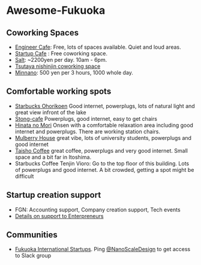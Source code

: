 # Awesome-Fukuoka

## Coworking Spaces
- [Engineer Cafe](https://engineercafe.jp/ja/): Free, lots of spaces available. Quiet and loud areas.
- [Startup Cafe](https://startupcafe.jp/en/top-en/) : Free coworking space.
- [Salt](https://salt.today/): ~2200yen per day. 10am - 6pm. 
- [Tsutaya nishinjin coworking space](https://tsutaya.tsite.jp/store/nishijin/?sc_cid=tsutaya_a00_n_adot_gbusiness)
- [Minnano](https://minnano-itoshima.com/): 500 yen per 3 hours, 1000 whole day.


## Comfortable working spots
- [Starbucks Ohorikoen](https://store.starbucks.co.jp/en/detail-962/) Good internet, powerplugs, lots of natural light and great view infront of the lake
- [Stong-cafe](https://www.stong-cafe.com/)  Powerplugs, good internet, easy to get chairs
- [Hinata no Mori](https://www.hinatanomori.jp/) Onsen with a comfortable relaxation area including good internet and powerplugs. There are working station chairs.
- [Mulberry House](http://mulberry.fun/) great vibe, lots of university students, powerplugs and good internet
- [Taisho Coffee](https://www.facebook.com/TaishoCoffee/) great coffee, powerplugs and very good internet. Small space and a bit far in Itoshima.
- Starbucks Coffee Tenjin Vioro: Go to the top floor of this building. Lots of powerplugs and good internet. A bit crowded, getting a spot might be difficult



## Startup creation support

- FGN: Accounting support, Company creation support, Tech events
- [Details on support to Enterpreneurs](docs/230406_1_2.pdf)


## Communities
- [Fukuoka International Startups](https://www.meetup.com/en-AU/fukuoka-international-startups/). Ping [@NanoScaleDesign](https://twitter.com/NanoScaleDesign) to get access to Slack group
